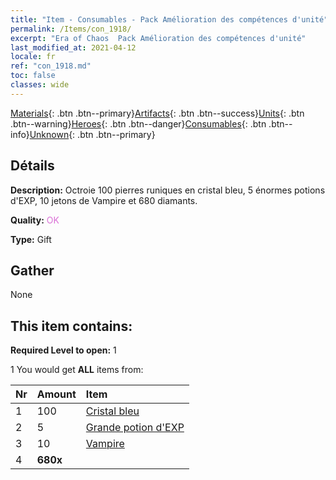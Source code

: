 ```yaml
---
title: "Item - Consumables - Pack Amélioration des compétences d'unité"
permalink: /Items/con_1918/
excerpt: "Era of Chaos  Pack Amélioration des compétences d'unité"
last_modified_at: 2021-04-12
locale: fr
ref: "con_1918.md"
toc: false
classes: wide
---
```

 [Materials](/fr/Items/){: .btn .btn--primary}[Artifacts](/fr/Items/Artifacts/){: .btn .btn--success}[Units](/fr/Items/Units/){: .btn .btn--warning}[Heroes](/fr/Items/Heroes/){: .btn .btn--danger}[Consumables](/fr/Items/Consumables/){: .btn .btn--info}[Unknown](/fr/Items/Unknown/){: .btn .btn--primary}

## Détails
 **Description:** Octroie 100 pierres runiques en cristal bleu, 5 énormes potions d'EXP, 10 jetons de Vampire et 680 diamants.

 **Quality:** <span style="color: #DA70D6">OK</span>

 **Type:** Gift

## Gather

  None

## This item contains:

 **Required Level to open:** 1

 1 You would get **ALL** items  from:

  | Nr | Amount |     Item    |
  |:---|:-------|:------------|
  | 1 | 100 | [Cristal bleu](/fr/Items/con_716/) | 
  | 2 | 5 | [Grande potion d'EXP](/fr/Items/con_702/) | 
  | 3 | 10 | [Vampire](/fr/Items/unt_211/) | 
  | 4 |  **680x** | <i class="fas fa-gem"/> |  | 
